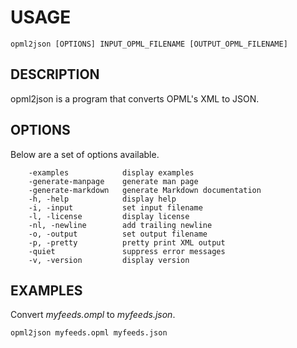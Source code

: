 
USAGE
=====

	opml2json [OPTIONS] INPUT_OPML_FILENAME [OUTPUT_OPML_FILENAME]

DESCRIPTION
-----------


opml2json is a program that converts OPML's XML to JSON.


OPTIONS
-------

Below are a set of options available.

```
    -examples            display examples
    -generate-manpage    generate man page
    -generate-markdown   generate Markdown documentation
    -h, -help            display help
    -i, -input           set input filename
    -l, -license         display license
    -nl, -newline        add trailing newline
    -o, -output          set output filename
    -p, -pretty          pretty print XML output
    -quiet               suppress error messages
    -v, -version         display version
```


EXAMPLES
--------


Convert *myfeeds.ompl* to *myfeeds.json*.

    opml2json myfeeds.opml myfeeds.json


